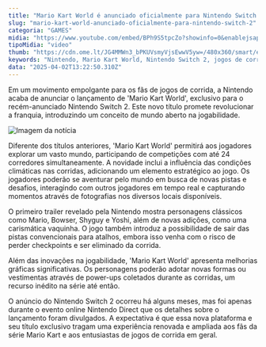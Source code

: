```yaml
---
title: "Mario Kart World é anunciado oficialmente para Nintendo Switch 2"
slug: "mario-kart-world-anunciado-oficialmente-para-nintendo-switch-2"
categoria: "GAMES"
midia: "https://www.youtube.com/embed/BPh9S5tpcZo?showinfo=0&enablejsapi=1"
tipoMidia: "video"
thumb: "https://cdn.ome.lt/JG4MMWn3_bPKUVsmyVjsEwwV5yw=/480x360/smart/extras/conteudos/01_OmjKVzG.jpg"
keywords: "Nintendo, Mario Kart World, Nintendo Switch 2, jogos de corrida, mundo aberto"
data: "2025-04-02T13:22:50.310Z"
---
```


Em um movimento empolgante para os fãs de jogos de corrida, a Nintendo acaba de anunciar o lançamento de 'Mario Kart World', exclusivo para o recém-anunciado Nintendo Switch 2. Este novo título promete revolucionar a franquia, introduzindo um conceito de mundo aberto na jogabilidade.

![Imagem da notícia](https://cdn.ome.lt/dFOGTiBI41CrEfMLASoGDmv6Bmk=/fit-in/837x500/smart/uploads/conteudo/fotos/Captura_de_tela_2025-04-02_100256_s9mAucp.png)

Diferente dos títulos anteriores, 'Mario Kart World' permitirá aos jogadores explorar um vasto mundo, participando de competições com até 24 corredores simultaneamente. A novidade inclui a influência das condições climáticas nas corridas, adicionando um elemento estratégico ao jogo. Os jogadores poderão se aventurar pelo mundo em busca de novas pistas e desafios, interagindo com outros jogadores em tempo real e capturando momentos através de fotografias nos diversos locais disponíveis.

O primeiro trailer revelado pela Nintendo mostra personagens clássicos como Mario, Bowser, Shyguy e Yoshi, além de novas adições, como uma carismática vaquinha. O jogo também introduz a possibilidade de sair das pistas convencionais para atalhos, embora isso venha com o risco de perder checkpoints e ser eliminado da corrida.

Além das inovações na jogabilidade, 'Mario Kart World' apresenta melhorias gráficas significativas. Os personagens poderão adotar novas formas ou vestimentas através de power-ups coletados durante as corridas, um recurso inédito na série até então.

O anúncio do Nintendo Switch 2 ocorreu há alguns meses, mas foi apenas durante o evento online Nintendo Direct que os detalhes sobre o lançamento foram divulgados. A expectativa é que essa nova plataforma e seu título exclusivo tragam uma experiência renovada e ampliada aos fãs da série Mario Kart e aos entusiastas de jogos de corrida em geral.